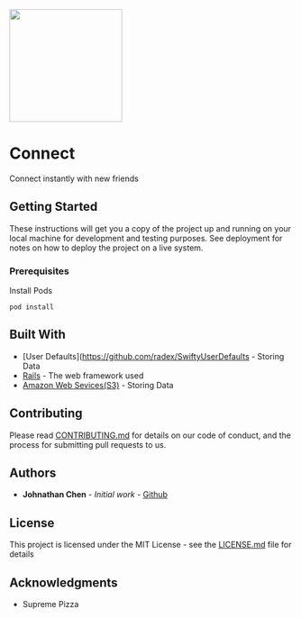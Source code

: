 <img height="200" width="auto" src="https://s3-us-west-2.amazonaws.com/picaaaaa/connect.png">

# Connect
Connect instantly with new friends

## Getting Started

These instructions will get you a copy of the project up and running on your local machine for development and testing purposes. See deployment for notes on how to deploy the project on a live system.

### Prerequisites

Install Pods

```
pod install
```

## Built With

* [User Defaults](https://github.com/radex/SwiftyUserDefaults - Storing Data
* [Rails](http://rubyonrails.org/) - The web framework used
* [Amazon Web Sevices(S3)](aws.amazon.com) - Storing Data

## Contributing

Please read [CONTRIBUTING.md](CONTRIBUTING.md) for details on our code of conduct, and the process for submitting pull requests to us.

## Authors

* **Johnathan Chen** - *Initial work* - [Github](https://github.com/Johnathanachen)


## License

This project is licensed under the MIT License - see the [LICENSE.md](LICENSE.md) file for details

## Acknowledgments

* Supreme Pizza
